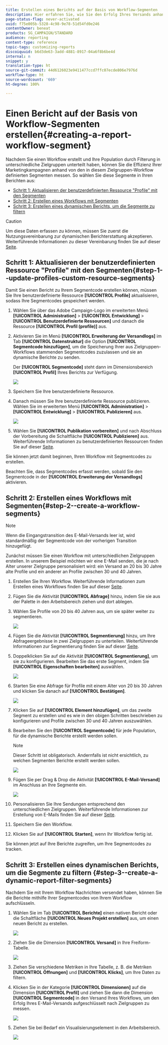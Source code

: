 ```yaml
---
title: Erstellen eines Berichts auf der Basis von Workflow-Segmenten
description: Hier erfahren Sie, wie Sie den Erfolg Ihres Versands anhand der Workflow-Segmente in Ihren Berichten überprüfen.
page-status-flag: never-activated
uuid: f75e005b-5328-4c98-9e78-51d54fd0e246
contentOwner: beneat
products: SG_CAMPAIGN/STANDARD
audience: reporting
content-type: reference
topic-tags: customizing-reports
discoiquuid: b6d3de63-3add-4881-8917-04a6f8b6be4d
internal: n
snippet: y
translation-type: ht
source-git-commit: 44d6126023e9411477ccd7ffc07ecde806e7976d
workflow-type: ht
source-wordcount: '669'
ht-degree: 100%

---
```



# Einen Bericht auf der Basis von Workflow-Segmenten erstellen{#creating-a-report-workflow-segment}

Nachdem Sie einen Workflow erstellt und Ihre Population durch Filterung in unterschiedliche Zielgruppen unterteilt haben, können Sie die Effizienz Ihrer Marketingkampagnen anhand von den in diesem Zielgruppen-Workflow definierten Segmenten messen.
So wählen Sie diese Segmente in Ihren Berichten aus:

* [Schritt 1: Aktualisieren der benutzerdefinierten Ressource &quot;Profile&quot; mit den Segmenten](#step-1--update-profiles-custom-resource-segments)
* [Schritt 2: Erstellen eines Workflows mit Segmenten](#step-2--create-a-workflow-segments)
* [Schritt 3: Erstellen eines dynamischen Berichts, um die Segmente zu filtern](#step-3--create-a-dynamic-report-filter-segments)

>[!CAUTION]
>Um diese Daten erfassen zu können, müssen Sie zuerst die Nutzungsvereinbarung zur dynamischen Berichterstattung akzeptieren.
>Weiterführende Informationen zu dieser Vereinbarung finden Sie auf dieser [Seite](../../reporting/using/about-dynamic-reports.md#dynamic-reporting-usage-agreement).

## Schritt 1: Aktualisieren der benutzerdefinierten Ressource &quot;Profile&quot; mit den Segmenten{#step-1--update-profiles-custom-resource-segments}

Damit Sie einen Bericht zu Ihrem Segmentcode erstellen können, müssen Sie Ihre benutzerdefinierte Ressource **[!UICONTROL Profile]** aktualisieren, sodass Ihre Segmentcodes gespeichert werden.

1. Wählen Sie über das Adobe Campaign-Logo im erweiterten Menü **[!UICONTROL Administration]** > **[!UICONTROL Entwicklung]** > **[!UICONTROL Benutzerdefinierte Ressourcen]** und danach die Ressource **[!UICONTROL Profil (profile)]** aus.
1. Aktivieren Sie im Menü **[!UICONTROL Erweiterung der Versandlogs]** im Tab **[!UICONTROL Datenstruktur]** die Option **[!UICONTROL Segmentcode hinzufügen]**, um die Speicherung Ihrer aus Zielgruppen-Workflows stammenden Segmentcodes zuzulassen und sie an dynamische Berichte zu senden.

   Der **[!UICONTROL Segmentcode]** steht dann im Dimensionsbereich **[!UICONTROL Profil]** Ihres Berichts zur Verfügung.

   ![](assets/report_segment_4.png)

1. Speichern Sie Ihre benutzerdefinierte Ressource.

1. Danach müssen Sie Ihre benutzerdefinierte Ressource publizieren.
Wählen Sie im erweiterten Menü **[!UICONTROL Administration]** > **[!UICONTROL Entwicklung]** > **[!UICONTROL Publizieren]** aus.

   ![](assets/custom_profile_7.png)

1. Wählen Sie **[!UICONTROL Publikation vorbereiten]** und nach Abschluss der Vorbereitung die Schaltfläche **[!UICONTROL Publizieren]** aus. Weiterführende Informationen zu benutzerdefinierten Ressourcen finden Sie auf dieser [Seite](../../developing/using/updating-the-database-structure.md).

Sie können jetzt damit beginnen, Ihren Workflow mit Segmentcodes zu erstellen.

Beachten Sie, dass Segmentcodes erfasst werden, sobald Sie den Segmentcode in der **[!UICONTROL Erweiterung der Versandlogs]** aktivieren.

## Schritt 2: Erstellen eines Workflows mit Segmenten{#step-2--create-a-workflow-segments}

>[!NOTE]
>Wenn die Eingangstransition des E-Mail-Versands leer ist, wird standardmäßig der Segmentcode von der vorherigen Transition hinzugefügt.

Zunächst müssen Sie einen Workflow mit unterschiedlichen Zielgruppen erstellen. In unserem Beispiel möchten wir eine E-Mail senden, die je nach Alter unserer Zielgruppe personalisiert wird: ein Versand an 20 bis 30 Jahre alte Profile und ein anderer an Profile zwischen 30 und 40 Jahren.

1. Erstellen Sie Ihren Workflow. Weiterführende Informationen zum Erstellen eines Workflows finden Sie auf dieser [Seite](../../automating/using/building-a-workflow.md).

1. Fügen Sie die Aktivität **[!UICONTROL Abfrage]** hinzu, indem Sie sie aus der Palette in den Arbeitsbereich ziehen und dort ablegen.

1. Wählen Sie Profile von 20 bis 40 Jahren aus, um sie später weiter zu segmentieren.

   ![](assets/report_segment_1.png)

1. Fügen Sie die Aktivität **[!UICONTROL Segmentierung]** hinzu, um Ihre Abfrageergebnisse in zwei Zielgruppen zu unterteilen. Weiterführende Informationen zur Segmentierung finden Sie auf dieser [Seite](../../automating/using/segmentation.md).

1. Doppelklicken Sie auf die Aktivität **[!UICONTROL Segmentierung]**, um sie zu konfigurieren. Bearbeiten Sie das erste Segment, indem Sie **[!UICONTROL Eigenschaften bearbeiten]** auswählen.

   ![](assets/report_segment_7.png)

1. Starten Sie eine Abfrage für Profile mit einem Alter von 20 bis 30 Jahren und klicken Sie danach auf **[!UICONTROL Bestätigen]**.

   ![](assets/report_segment_8.png)

1. Klicken Sie auf **[!UICONTROL Element hinzufügen]**, um das zweite Segment zu erstellen und es wie in den obigen Schritten beschrieben zu konfigurieren und Profile zwischen 30 und 40 Jahren auszuwählen.

1. Bearbeiten Sie den **[!UICONTROL Segmentcode]** für jede Population, für die dynamische Berichte erstellt werden sollen.

   >[!NOTE]
   >Dieser Schritt ist obligatorisch. Andernfalls ist nicht ersichtlich, zu welchen Segmenten Berichte erstellt werden sollen.

   ![](assets/report_segment_9.png)

1. Fügen Sie per Drag &amp; Drop die Aktivität **[!UICONTROL E-Mail-Versand]** im Anschluss an Ihre Segmente ein.

   ![](assets/report_segment_3.png)

1. Personalisieren Sie Ihre Sendungen entsprechend den unterschiedlichen Zielgruppen. Weiterführende Informationen zur Erstellung von E-Mails finden Sie auf dieser [Seite](../../designing/using/designing-content-in-adobe-campaign.md).

1. Speichern Sie den Workflow.

1. Klicken Sie auf **[!UICONTROL Starten]**, wenn Ihr Workflow fertig ist.

Sie können jetzt auf Ihre Berichte zugreifen, um Ihre Segmentcodes zu tracken.

## Schritt 3: Erstellen eines dynamischen Berichts, um die Segmente zu filtern {#step-3--create-a-dynamic-report-filter-segments}

Nachdem Sie mit Ihrem Workflow Nachrichten versendet haben, können Sie die Berichte mithilfe Ihrer Segmentcodes von Ihrem Workflow aufschlüsseln.

1. Wählen Sie im Tab **[!UICONTROL Berichte]** einen nativen Bericht oder die Schaltfläche **[!UICONTROL Neues Projekt erstellen]** aus, um einen neuen Bericht zu erstellen.

   ![](assets/custom_profile_18.png)
1. Ziehen Sie die Dimension **[!UICONTROL Versand]** in Ihre Freiform-Tabelle.

   ![](assets/report_segment_5.png)

1. Ziehen Sie verschiedene Metriken in Ihre Tabelle, z. B. die Metriken **[!UICONTROL Öffnungen]** und **[!UICONTROL Klicks]**, um Ihre Daten zu filtern.
1. Klicken Sie in der Kategorie **[!UICONTROL Dimensionen]** auf die Dimension **[!UICONTROL Profil]** und ziehen Sie dann die Dimension **[!UICONTROL Segmentcode]** in den Versand Ihres Workflows, um den Erfolg Ihres E-Mail-Versands aufgeschlüsselt nach Zielgruppen zu messen.

   ![](assets/report_segment_6.png)

1. Ziehen Sie bei Bedarf ein Visualisierungselement in den Arbeitsbereich.

   ![](assets/report_segment_10.png)
